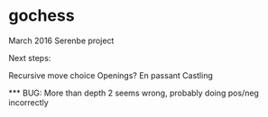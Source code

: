 # gochess
March 2016 Serenbe project

Next steps:

Recursive move choice
Openings?
En passant
Castling

*** BUG: More than depth 2 seems wrong, probably doing pos/neg incorrectly



